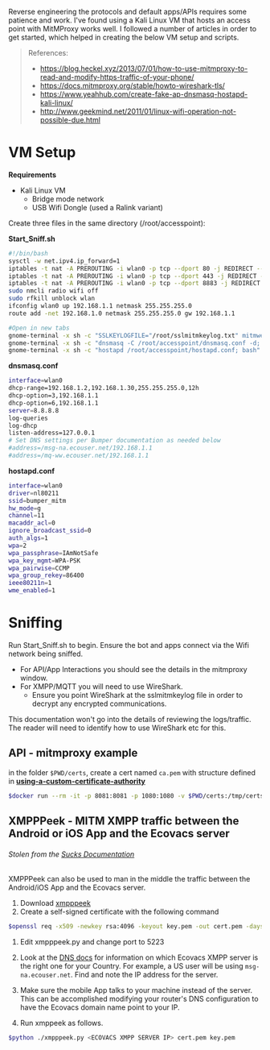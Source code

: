 Reverse engineering the protocols and default apps/APIs requires some patience and work. I've found using a Kali Linux VM that hosts an access point with MitMProxy works well. I followed a number of articles in order to get started, which helped in creating the below VM setup and scripts.

> References:
>
> - https://blog.heckel.xyz/2013/07/01/how-to-use-mitmproxy-to-read-and-modify-https-traffic-of-your-phone/
> - https://docs.mitmproxy.org/stable/howto-wireshark-tls/
> - https://www.yeahhub.com/create-fake-ap-dnsmasq-hostapd-kali-linux/
> - http://www.geekmind.net/2011/01/linux-wifi-operation-not-possible-due.html

# VM Setup

**Requirements**

- Kali Linux VM
  - Bridge mode network
  - USB Wifi Dongle (used a Ralink variant)

Create three files in the same directory (/root/accesspoint):

**Start_Sniff.sh**

```bash
#!/bin/bash
sysctl -w net.ipv4.ip_forward=1
iptables -t nat -A PREROUTING -i wlan0 -p tcp --dport 80 -j REDIRECT --to-port 8080
iptables -t nat -A PREROUTING -i wlan0 -p tcp --dport 443 -j REDIRECT --to-port 8080
iptables -t nat -A PREROUTING -i wlan0 -p tcp --dport 8883 -j REDIRECT --to-port 8080
sudo nmcli radio wifi off
sudo rfkill unblock wlan
ifconfig wlan0 up 192.168.1.1 netmask 255.255.255.0
route add -net 192.168.1.0 netmask 255.255.255.0 gw 192.168.1.1

#Open in new tabs
gnome-terminal -x sh -c "SSLKEYLOGFILE="/root/sslmitmkeylog.txt" mitmweb -m transparent -w "/root/mitmout_new.txt" --tcp-hosts 192.168.1.\d+ --ssl-insecure --raw; bash"
gnome-terminal -x sh -c "dnsmasq -C /root/accesspoint/dnsmasq.conf -d; bash"
gnome-terminal -x sh -c "hostapd /root/accesspoint/hostapd.conf; bash"
```

**dnsmasq.conf**

```bash
interface=wlan0
dhcp-range=192.168.1.2,192.168.1.30,255.255.255.0,12h
dhcp-option=3,192.168.1.1
dhcp-option=6,192.168.1.1
server=8.8.8.8
log-queries
log-dhcp
listen-address=127.0.0.1
# Set DNS settings per Bumper documentation as needed below
#address=/msg-na.ecouser.net/192.168.1.1
#address=/mq-ww.ecouser.net/192.168.1.1
```

**hostapd.conf**

```bash
interface=wlan0
driver=nl80211
ssid=bumper_mitm
hw_mode=g
channel=11
macaddr_acl=0
ignore_broadcast_ssid=0
auth_algs=1
wpa=2
wpa_passphrase=IAmNotSafe
wpa_key_mgmt=WPA-PSK
wpa_pairwise=CCMP
wpa_group_rekey=86400
ieee80211n=1
wme_enabled=1
```

# Sniffing

Run Start_Sniff.sh to begin. Ensure the bot and apps connect via the Wifi network being sniffed.

- For API/App Interactions you should see the details in the mitmproxy window.
- For XMPP/MQTT you will need to use WireShark.
  - Ensure you point WireShark at the sslmitmkeylog file in order to decrypt any encrypted communications.

This documentation won't go into the details of reviewing the logs/traffic. The reader will need to identify how to use WireShark etc for this.

## API - mitmproxy example

in the folder `$PWD/certs`, create a cert named `ca.pem` with structure defined in [**using-a-custom-certificate-authority**](https://docs.mitmproxy.org/stable/concepts-certificates/#using-a-custom-certificate-authority)

```sh
$docker run --rm -it -p 8081:8081 -p 1080:1080 -v $PWD/certs:/tmp/certs mitmproxy/mitmproxy mitmweb --web-host 0.0.0.0 --certs *=/tmp/certs/ca.pem --mode socks5 --showhost --rawtcp --ssl-insecure
```

## XMPPPeek - MITM XMPP traffic between the Android or iOS App and the Ecovacs server

###### _Stolen from the [Sucks Documentation](https://github.com/wpietri/sucks/blob/master/developing.md#mitm-xmpp-traffic-between-the-android-or-ios-app-and-the-ecovacs-server)_

XMPPPeek can also be used to man in the middle the traffic between the Android/iOS App and the Ecovacs server.

1. Download [xmpppeek](https://www.beneaththewaves.net/Software/XMPPPeek.html)
1. Create a self-signed certificate with the following command

```sh
$openssl req -x509 -newkey rsa:4096 -keyout key.pem -out cert.pem -days 365 -nodes
```

1. Edit xmpppeek.py and change port to 5223

1. Look at the [DNS docs](DNS_Setup.md) for information on which Ecovacs XMPP server is the right one for your Country. For example, a US user will be using `msg-na.ecouser.net`. Find and note the IP address for the server.

1. Make sure the mobile App talks to your machine instead of the server. This can be
   accomplished modifying your router's DNS configuration to have the Ecovacs domain
   name point to your IP.

1. Run xmppeek as follows.

```sh
$python ./xmpppeek.py <ECOVACS XMPP SERVER IP> cert.pem key.pem
```
